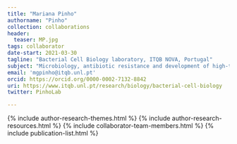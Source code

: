 ```yaml
---
title: "Mariana Pinho"
authorname: "Pinho"
collection: collaborations
header:
  teaser: MP.jpg
tags: collaborator
date-start: 2021-03-30
tagline: "Bacterial Cell Biology laboratory, ITQB NOVA, Portugal"
subject: "Microbiology, antibiotic resistance and development of high-throughput imaging assays"
email: 'mgpinho@itqb.unl.pt'
orcid: https://orcid.org/0000-0002-7132-8842
uri: https://www.itqb.unl.pt/research/biology/bacterial-cell-biology
twitter: PinhoLab

---
```

<p align= "justify">

{% include author-research-themes.html %}
{% include author-research-resources.html %}
{% include collaborator-team-members.html %}
{% include publication-list.html %}
